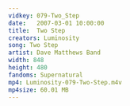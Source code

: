 ```yaml
---
vidkey: 079-Two_Step
date:   2007-03-01 10:00:00
title:  Two Step
creators: Luminosity
song: Two Step
artist: Dave Matthews Band
width: 848
height: 480
fandoms: Supernatural
mp4: Luminosity-079-Two-Step.m4v
mp4size: 60.01 MB
---
```


  <div>
  
  </div>
  